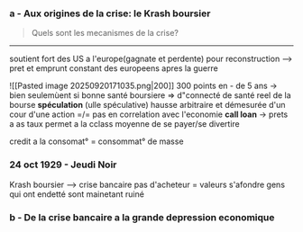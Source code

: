 ### a - Aux origines de la crise: le Krash boursier

> Quels sont les mecanismes de la crise?
---

soutient fort des US a l'europe(gagnate et perdente) pour reconstruction
--> pret et emprunt constant des europeens apres la guerre

![[Pasted image 20250920171035.png|200]]
300 points en - de 5 ans
-> bien seulemùent si bonne santé boursiere
=> d"connecté de santé reel de la bourse
**spéculation** (ulle spéculative)
	hausse arbitraire et démesurée d'un cour d'une action =/= pas en correlation avec l'economie
**call loan** 
-> prets a as taux
permet a la cclass moyenne de se payer/se divertire

credit a la consomat° = consommat° de masse

### 24 oct 1929 - Jeudi Noir
Krash boursier --> crise bancaire
pas d'acheteur = valeurs s'afondre
gens qui ont endetté sont mainetant ruiné

### b - De la crise bancaire a la grande depression economique
